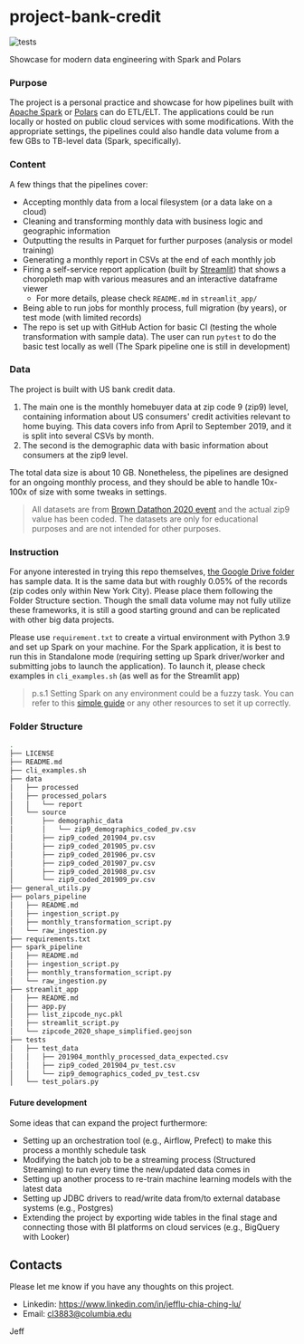 # project-bank-credit

![tests](https://github.com/HiIamJeff/project-bank-credit/actions/workflows/tests.yml/badge.svg)

Showcase for modern data engineering with Spark and Polars

### Purpose
The project is a personal practice and showcase for how pipelines built with [Apache Spark](https://spark.apache.org/) or [Polars](https://www.pola.rs/) can do ETL/ELT. The applications could be run locally or hosted on public cloud services with some modifications. With the appropriate settings, the pipelines could also handle data volume from a few GBs to TB-level data (Spark, specifically). 

### Content
A few things that the pipelines cover:
- Accepting monthly data from a local filesystem (or a data lake on a cloud)
- Cleaning and transforming monthly data with business logic and geographic information 
- Outputting the results in Parquet for further purposes (analysis or model training)
- Generating a monthly report in CSVs at the end of each monthly job
- Firing a self-service report application (built by [Streamlit](https://streamlit.io/)) that shows a choropleth map with various measures and an interactive dataframe viewer
  - For more details, please check `README.md` in `streamlit_app/`
- Being able to run jobs for monthly process, full migration (by years), or test mode (with limited records)
- The repo is set up with GitHub Action for basic CI (testing the whole transformation with sample data). The user can run `pytest` to do the basic test locally as well (The Spark pipeline one is still in development)

### Data
The project is built with US bank credit data.
1.  The main one is the monthly homebuyer data at zip code 9 (zip9) level, containing information about US consumers' credit activities relevant to home buying. This data covers info from April to September 2019, and it is split into several CSVs by month.
2.  The second is the demographic data with basic information about consumers at the zip9 level.

The total data size is about 10 GB. Nonetheless, the pipelines are designed for an ongoing monthly process, and they should be able to handle 10x-100x of size with some tweaks in settings.
> All datasets are from [Brown Datathon 2020 event]((https://dsi.brown.edu/news/2020-03-04/brown-datathon)) and the actual zip9 value has been coded. The datasets are only for educational purposes and are not intended for other purposes.   

### Instruction
For anyone interested in trying this repo themselves, [the Google Drive folder](https://drive.google.com/drive/u/0/folders/1D-DVKXOFfkN1QkwV8PZ2h83AL8wA6Rov) has sample data. It is the same data but with roughly 0.05% of the records (zip codes only within New York City). Please place them following the Folder Structure section. Though the small data volume may not fully utilize these frameworks, it is still a good starting ground and can be replicated with other big data projects.

Please use `requirement.txt` to create a virtual environment with Python 3.9 and set up Spark on your machine. For the Spark application, it is best to run this in Standalone mode (requiring setting up Spark driver/worker and submitting jobs to launch the application). To launch it, please check examples in `cli_examples.sh` (as well as for the Streamlit app)

> p.s.1 Setting Spark on any environment could be a fuzzy task. You can refer to this [simple guide](https://www.sundog-education.com/spark-python/) or any other resources to set it up correctly.


### Folder Structure
```bash
.
├── LICENSE
├── README.md
├── cli_examples.sh
├── data
│   ├── processed
│   ├── processed_polars
│   │   └── report
│   └── source
│       ├── demographic_data
│       │   └── zip9_demographics_coded_pv.csv
│       ├── zip9_coded_201904_pv.csv
│       ├── zip9_coded_201905_pv.csv
│       ├── zip9_coded_201906_pv.csv
│       ├── zip9_coded_201907_pv.csv
│       ├── zip9_coded_201908_pv.csv
│       └── zip9_coded_201909_pv.csv
├── general_utils.py
├── polars_pipeline
│   ├── README.md
│   ├── ingestion_script.py
│   ├── monthly_transformation_script.py
│   └── raw_ingestion.py
├── requirements.txt
├── spark_pipeline
│   ├── README.md
│   ├── ingestion_script.py
│   ├── monthly_transformation_script.py
│   └── raw_ingestion.py
├── streamlit_app
│   ├── README.md
│   ├── app.py
│   ├── list_zipcode_nyc.pkl
│   ├── streamlit_script.py
│   └── zipcode_2020_shape_simplified.geojson
├── tests
│   ├── test_data
│   │   ├── 201904_monthly_processed_data_expected.csv
│   │   ├── zip9_coded_201904_pv_test.csv
│   │   └── zip9_demographics_coded_pv_test.csv
│   └── test_polars.py

```

#### Future development
Some ideas that can expand the project furthermore:
- Setting up an orchestration tool (e.g., Airflow, Prefect) to make this process a monthly schedule task
- Modifying the batch job to be a streaming process (Structured Streaming) to run every time the new/updated data comes in
- Setting up another process to re-train machine learning models with the latest data
- Setting up JDBC drivers to read/write data from/to external database systems (e.g., Postgres)
- Extending the project by exporting wide tables in the final stage and connecting those with BI platforms on cloud services (e.g., BigQuery with Looker)

## Contacts
Please let me know if you have any thoughts on this project.

- Linkedin: https://www.linkedin.com/in/jefflu-chia-ching-lu/
- Email: cl3883@columbia.edu

Jeff


